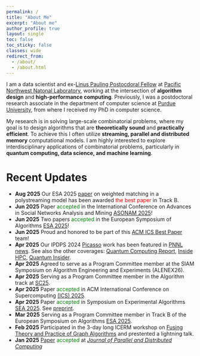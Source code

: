 ```yaml
---
permalink: /
title: "About Me"
excerpt: "About me"
author_profile: true
layout: single
toc: false
toc_sticky: false
classes: wide 
redirect_from: 
  - /about/
  - /about.html
---
```

I am a data scientist and ex-[Linus Pauling Postocdoral Fellow](https://www.pnnl.gov/projects/linus-pauling-distinguished-postdoctoral-fellowship/recipients) at [Pacific Northwest Natonal Laboratory](https://www.pnnl.gov/), working at the intersection of **algorithm design** and **high-performance computing**. Previously, I was a postdoctoral research associate in the department of computer science at [Purdue University](https://www.purdue.edu/), from where I received my PhD in computer science.

My research is in solving large-scale combinatorial problems, where my goal is to design algorithms that are **theoretically sound** and **practically efficient**. To achieve this I often utilize **streaming, parallel and distributed memory** computational models. I am highly interested to explore interdisciplinary applications of combinatorial problems,  particularly in **quantum computing, data science, and machine learning**.

Recent Updates
=====
* **Aug 2025** Our ESA 2025 [paper](https://www.arxiv.org/pdf/2507.14114) on weighted matching in a polystreaming model has been awarded <span style="color:red">the best paper </span> in Track B.
* **Jun 2025** Paper <span style="color:green">accepted</span> in the International Conference on Advances in Social Networks Analysis and Mining [ASONAM 2025](https://asonam.cpsc.ucalgary.ca/2025/)!
* **Jun 2025** Two papers <span style="color:green">accepted</span> in the European Symposium of Algorithms [ESA 2025](https://algo-conference.org/2025/esa/)!
* **Jun 2025** Proud and honored to be part of this <span style="color:red">[ACM ICS Best Paper](https://hpcrl.github.io/ICS2025-webpage/)</span> team! 
* **Apr 2025** Our IPDPS 2024 [Picasso](https://ieeexplore.ieee.org/document/10579092) work has been featured in [PNNL news](https://www.pnnl.gov/news-media/scientists-speed-groundwork-essential-quantum-computing). See also the other coverages: [Quantum Computing Report](https://quantumcomputingreport.com/pnnl-develops-picasso-algorithm-to-accelerate-quantum-data-preparation-by-85-percent-using-graph-coloring-and-clique-partitioning/), [Inside HPC](https://insidehpc.com/2025/04/sparsification-pnnl-slims-down-data-for-quantum/), [Quantum Insider](https://thequantuminsider.com/2025/04/24/scientists-speed-up-the-groundwork-essential-for-quantum-computing/).
* **Apr 2025** Agreed to serve as a Program Committee member at the SIAM Symposium on Algorithm Engineering and Experiments (ALENEX26).
* **Apr 2025** Serving as a Program Committee member in the Algorithm track at [SC25](https://sc25.supercomputing.org/).
* **Apr 2025** Paper <span style="color:green">accepted</span> in ACM International Conference on Supercomputing [(ICS) 2025](https://hpcrl.github.io/ICS2025-webpage/).
* **Apr 2025** Paper <span style="color:green">accepted</span> in Symposium on Experimental Algorithms [SEA 2025](https://regindex.github.io/sea2025.github.io/index.html). See [preprint](https://arxiv.org/abs/2403.10332). 
* **Mar 2025** Serving as a Program Committee member in Track B of the European Symposium on Algorithms [ESA 2025](https://algo-conference.org/2025/esa/).
* **Feb 2025** Participated in the 3-day long ICERM workshop on [Fusing Theory and Practice of Graph Algorithms](https://icerm.brown.edu/program/hot_topics_workshop/htw-25-ftpga) and prestented a lightning talk.
* **Jan 2025** [Paper](https://www.sciencedirect.com/science/article/pii/S0743731525000048) <span style="color:green">accepted</span> at [_Journal of Parallel and Distributed Computing_](https://www.sciencedirect.com/journal/journal-of-parallel-and-distributed-computing)
